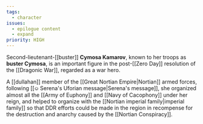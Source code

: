 ```yaml
---
tags:
  - character
issues:
  - epilogue content
  - expand
priority: HIGH
---
```



Second-lieutenant-[[buster]] **Cymosa Kamarov**, known to her troops as **buster Cymosa**, is an important figure in the post-[[Zero Day]] resolution of the [[Dragonic War]], regarded as a war hero. 

A [[dullahan]] member of the [[Great Nortian Empire|Nortian]] armed forces, following [[⎉ Serena's Uforian message|Serena's message]], she organized almost all the [[Army of Euphony]] and [[Navy of Cacophony]] under her reign, and helped to organize with the [[Nortian imperial family|imperial family]] so that DDR efforts could be made in the region in recompense for the destruction and anarchy caused by the [[Nortian Conspiracy]].